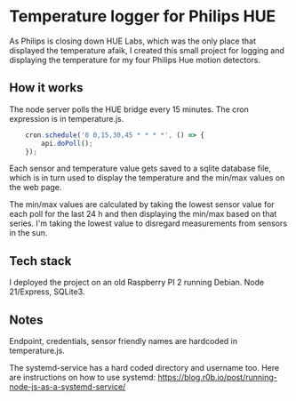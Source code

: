 # Temperature logger for Philips HUE
As Philips is closing down HUE Labs, which was the only place that displayed the temperature afaik,
I created this small project for logging and displaying the temperature for my four Philips Hue motion detectors.

## How it works
The node server polls the HUE bridge every 15 minutes. The cron expression is in temperature.js.

```javascript
    cron.schedule('0 0,15,30,45 * * * *', () => {
        api.doPoll();
    });
```

Each sensor and temperature value gets saved to a sqlite database file, which is in turn used to display the 
temperature and the min/max values on the web page.

The min/max values are calculated by taking the lowest sensor value for each poll for the last 24 h and then
displaying the min/max based on that series. I'm taking the lowest value to disregard measurements
from sensors in the sun.

## Tech stack
I deployed the project on an old Raspberry PI 2 running Debian. Node 21/Express, SQLite3.

## Notes
Endpoint, credentials, sensor friendly names are hardcoded in temperature.js.

The systemd-service has a hard coded directory and username too.
Here are instructions on how to use systemd: https://blog.r0b.io/post/running-node-js-as-a-systemd-service/



